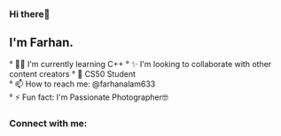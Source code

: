 ### Hi there👋

## I'm Farhan.


° 👨‍🏫 I'm currently learning C++
° ✨ I'm looking to collaborate with other content creators
° 🎒 CS50 Student    
° 📫 How to reach me: @farhanalam633               
° ⚡ Fun fact: I'm Passionate Photographer🤓
  
  
### Connect with me:


